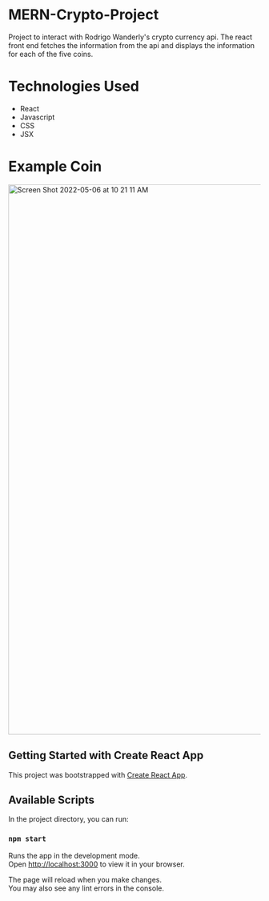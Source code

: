 # MERN-Crypto-Project

Project to interact with Rodrigo Wanderly's crypto currency api.  The react front end fetches the information from the api and displays the information for each of the five coins.

# Technologies Used

* React
* Javascript
* CSS
* JSX

# Example Coin

<img width="1098" alt="Screen Shot 2022-05-06 at 10 21 11 AM" src="https://user-images.githubusercontent.com/97617469/167152665-37921b3c-eb9b-4c62-be3f-edf7f5044100.png">


## Getting Started with Create React App

This project was bootstrapped with [Create React App](https://github.com/facebook/create-react-app).

## Available Scripts

In the project directory, you can run:

### `npm start`

Runs the app in the development mode.\
Open [http://localhost:3000](http://localhost:3000) to view it in your browser.

The page will reload when you make changes.\
You may also see any lint errors in the console.
